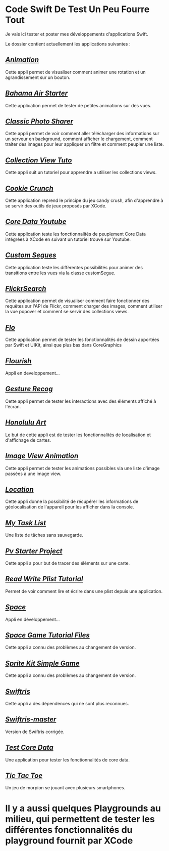 # Code Swift De Test Un Peu Fourre Tout

Je vais ici tester et poster mes développements d'applications Swift.

Le dossier contient actuellement les applications suivantes :

## _[Animation](https://github.com/BaptisteLanusse/whateverCodeSwift/tree/master/tests%20dev/Animation)_

Cette appli permet de visualiser comment animer une rotation et un agrandissement sur un bouton.

## _[Bahama Air Starter](https://github.com/BaptisteLanusse/whateverCodeSwift/tree/master/tests%20dev/BahamaAir-Starter)_

Cette application permet de tester de petites animations sur des vues.

## _[Classic Photo Sharer](https://github.com/BaptisteLanusse/whateverCodeSwift/tree/master/tests%20dev/ClassicPhotos-Starter)_

Cette appli permet de voir comment aller télécharger des informations sur un serveur en background, comment afficher le chargement, comment traiter des images pour leur appliquer un filtre et comment peupler une liste.

## _[Collection View Tuto](https://github.com/BaptisteLanusse/whateverCodeSwift/tree/master/tests%20dev/CollectionViewTuto)_

Cette appli suit un tutoriel pour apprendre a utiliser les collections views.

## _[Cookie Crunch](https://github.com/BaptisteLanusse/whateverCodeSwift/tree/master/tests%20dev/CookieCrunch-Swift-Part2)_

Cette application reprend le principe du jeu candy crush, afin d'apprendre à se servir des outils de jeux proposés par XCode.

## _[Core Data Youtube](https://github.com/BaptisteLanusse/whateverCodeSwift/tree/master/tests%20dev/CoreDataYoutube)_

Cette application teste les fonctionnalités de peuplement Core Data intégrées à XCode en suivant un tutoriel trouvé sur Youtube.

## _[Custom Segues](https://github.com/BaptisteLanusse/whateverCodeSwift/tree/master/tests%20dev/CustomSegues)_

Cette application teste les différentes possibilités pour animer des transitions entre les vues via la classe customSegue.

## _[FlickrSearch](https://github.com/BaptisteLanusse/whateverCodeSwift/tree/master/tests%20dev/FlickrSearch)_

Cette application permet de visualiser comment faire fonctionner des requêtes sur l'API de Flickr, comment charger des images, comment utiliser la vue popover et comment se servir des collections views.

## _[Flo](https://github.com/BaptisteLanusse/whateverCodeSwift/tree/master/tests%20dev/Flo)_

Cette application permet de tester les fonctionnalités de dessin apportées par Swift et UIKit, ainsi que plus bas dans CoreGraphics

## _[Flourish](https://github.com/BaptisteLanusse/whateverCodeSwift/tree/master/tests%20dev/Flourish)_

Appli en developpement...

## _[Gesture Recog](https://github.com/BaptisteLanusse/whateverCodeSwift/tree/master/tests%20dev/GestureRecog)_

Cette appli permet de tester les interactions avec des éléments affiché à l'écran.

## _[Honolulu Art](https://github.com/BaptisteLanusse/whateverCodeSwift/tree/master/tests%20dev/HonoluluArt)_

Le but de cette appli est de tester les fonctionnalités de localisation et d'affichage de cartes.

## _[Image View Animation](https://github.com/BaptisteLanusse/whateverCodeSwift/tree/master/tests%20dev/ImageViewAnimation)_

Cette appli permet de tester les animations possibles via une liste d'image passées à une image view.

## _[Location](https://github.com/BaptisteLanusse/whateverCodeSwift/tree/master/tests%20dev/Location)_

Cette appli donne la possibilité de récupérer les informations de géolocalisation de l'appareil pour les afficher dans la console.

## _[My Task List](https://github.com/BaptisteLanusse/whateverCodeSwift/tree/master/tests%20dev/My%20Task%20List)_

Une liste de tâches sans sauvegarde.

## _[Pv Starter Project](https://github.com/BaptisteLanusse/whateverCodeSwift/tree/master/tests%20dev/pv-starter-project-swift-updated)_

Cette appli a pour but de tracer des éléments sur une carte.

## _[Read Write Plist Tutorial](https://github.com/BaptisteLanusse/whateverCodeSwift/tree/master/tests%20dev/ReadWritePlistTutorial)_

Permet de voir comment lire et écrire dans une plist depuis une application.

## _[Space](https://github.com/BaptisteLanusse/whateverCodeSwift/tree/master/tests%20dev/Space)_

Appli en développement...

## _[Space Game Tutorial Files](https://github.com/BaptisteLanusse/whateverCodeSwift/tree/master/tests%20dev/SpaceGameTutorialFiles)_

Cette appli a connu des problèmes au changement de version.

## _[Sprite Kit Simple Game](https://github.com/BaptisteLanusse/whateverCodeSwift/tree/master/tests%20dev/SpriteKitSimpleGame)_

Cette appli a connu des problèmes au changement de version.

## _[Swiftris](https://github.com/BaptisteLanusse/whateverCodeSwift/tree/master/tests%20dev/Swiftris)_

Cette appli a des dépendences qui ne sont plus reconnues.

## _[Swiftris-master](https://github.com/BaptisteLanusse/whateverCodeSwift/tree/master/tests%20dev/swiftris-master)_

Version de Swiftris corrigée.

## _[Test Core Data](https://github.com/BaptisteLanusse/whateverCodeSwift/tree/master/tests%20dev/testCoreData)_

Une application pour tester les fonctionnalités de core data.

## _[Tic Tac Toe](https://github.com/BaptisteLanusse/whateverCodeSwift/tree/master/tests%20dev/Tic%20Tac%20Toe)_

Un jeu de morpion se jouant avec plusieurs smartphones.

# Il y a aussi quelques Playgrounds au milieu, qui permettent de tester les différentes fonctionnalités du playground fournit par XCode